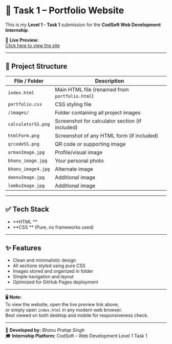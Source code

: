 # 💼 Task 1 – Portfolio Website

This is my **Level 1 - Task 1** submission for the **CodSoft Web Development Internship**.

🔗 **Live Preview:**  
[Click here to view the site](https://Bpsrj.github.io/codsoft_task1/)

---

## 📁 Project Structure

| File / Folder         | Description                                      |
|------------------------|--------------------------------------------------|
| `index.html`           | Main HTML file (renamed from `portfolio.html`)   |
| `portfolio.css`        | CSS styling file                                 |
| `/images/`             | Folder containing all project images             |
| `calculatorSS.png`     | Screenshot for calculator section (if included)  |
| `htmlForm.png`         | Screenshot of any HTML form (if included)        |
| `qrcodeSS.png`         | QR code or supporting image                      |
| `armanImage.jpg`       | Profile/visual image                             |
| `bhanu_image.jpg`      | Your personal photo                              |
| `bhanu_image4.jpg`     | Alternate image                                  |
| `deenuImage.jpg`       | Additional image                                 |
| `lembuImage.jpg`       | Additional image                                 |

---

## ✅ Tech Stack

- **HTML **  
- **CSS ** (Pure, no frameworks used)

---

## ✨ Features

- Clean and minimalistic design  
- All sections styled using pure CSS  
- Images stored and organized in folder  
- Simple navigation and layout  
- Optimized for GitHub Pages deployment

---

🖥️ **Note:**  
To view the website, open the live preview link above,  
or simply open `index.html` in any modern web browser.  
Best viewed on both desktop and mobile for responsiveness check.

---

📌 **Developed by:** *Bhanu Pratap Singh*  
🎓 **Internship Platform:** CodSoft – Web Development Level 1 Task 1
